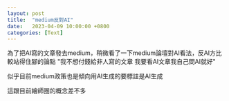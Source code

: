 ```yaml
---
layout: post
title:  "medium反對AI"
date:   2023-04-09 10:00:00 +0800
categories: [Text]
---
```


為了把AI寫的文章發去medium，稍微看了一下medium論壇對AI看法，反AI方比較站得住腳的論點 "我不想付錢給非人寫的文章  我要看AI文章我自己問AI就好"

似乎目前medium政策也是傾向用AI生成的要標註是AI生成

這跟目前繪師圈的概念差不多